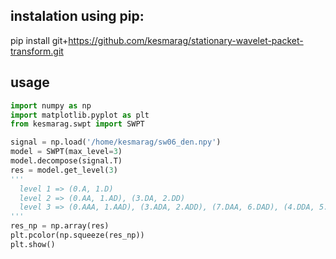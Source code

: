 ## instalation using pip:

pip install git+https://github.com/kesmarag/stationary-wavelet-packet-transform.git


## usage
```python
import numpy as np
import matplotlib.pyplot as plt
from kesmarag.swpt import SWPT

signal = np.load('/home/kesmarag/sw06_den.npy')
model = SWPT(max_level=3)
model.decompose(signal.T)
res = model.get_level(3)
'''
  level 1 => (0.A, 1.D)
  level 2 => (0.AA, 1.AD), (3.DA, 2.DD)
  level 3 => (0.AAA, 1.AAD), (3.ADA, 2.ADD), (7.DAA, 6.DAD), (4.DDA, 5.DDD)
'''
res_np = np.array(res)
plt.pcolor(np.squeeze(res_np))
plt.show()
```
